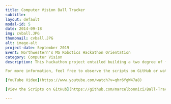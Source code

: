 ```yaml
---
title: Computer Vision Ball Tracker
subtitle:
layout: default
modal-id: 5
date: 2014-09-18
img: cvball.JPG
thumbnail: cvball.JPG
alt: image-alt
project-date: September 2019
Event: Northwestern's MS Robotics Hackathon Orientation
category: Computer Vision
description: This hackathon project entailed building a two degree of freedom webcam tripod to track a colored object. Using Python and OpenCV, it is configured to track an object the approximate color of an orange ping pong ball.

For more information, feel free to observe the scripts on GitHub or watch the brief YouTube video.

[YouTube Video](https://www.youtube.com/watch?v=qhr6fgW47a8)

[View the Scripts on GitHub](https://github.com/marcelbonnici/Ball-Tracker)

---
```

